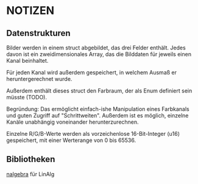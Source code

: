 # NOTIZEN

## Datenstrukturen

Bilder werden in einem struct abgebildet, das drei Felder enthält. Jedes davon ist ein zweidimensionales Array, das die Bilddaten für jeweils einen Kanal beinhaltet.

Für jeden Kanal wird außerdem gespeichert, in welchem Ausmaß er heruntergerechnet wurde.

Außerdem enthält dieses struct den Farbraum, der als Enum definiert sein müsste (TODO).

Begründung: Das ermöglicht einfach-ishe Manipulation eines Farbkanals und guten Zugriff auf "Schrittweiten". Außerdem ist es möglich, einzelne Kanäle unabhängig voneinander herunterzurechnen.

Einzelne R/G/B-Werte werden als vorzeichenlose 16-Bit-Integer (u16) gespeichert, mit einer Werterange von 0 bis 65536.

## Bibliotheken

[nalgebra](https://www.nalgebra.org/docs/user_guide/getting_started) für LinAlg
